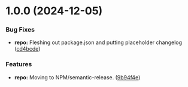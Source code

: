# 1.0.0 (2024-12-05)


### Bug Fixes

* **repo:** Fleshing out package.json and putting placeholder changelog ([cd4bcde](https://github.com/WithOneVisionTechnologies/string-builder/commit/cd4bcde2e384ed6843ade0a2a33710ebe7229d68))


### Features

* **repo:** Moving to NPM/semantic-release. ([9b94f4e](https://github.com/WithOneVisionTechnologies/string-builder/commit/9b94f4ef529a371183ff154959e79b70e67403f2))
